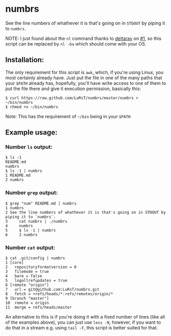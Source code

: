 # numbrs

See the line numbers of whathever it is that's going on in `STDOUT` by piping
it to `numbrs`.

NOTE: I just found about the `nl` command thanks to
[deltaray](https://github.com/deltaray) on [#1](https://github.com/LuRsT/numbrs/issues/1), so this script can be replaced by
`nl -ba` which should come with your OS.

## Installation:

The only requirement for this script is `awk`, which, if you're using Linux, you
most certainly already have.
Just put the file in one of the many paths that your `$PATH` already has,
hopefully, you'll have write access to one of them to put the file there and
give it execution permission, basically this:

    $ curl https://raw.github.com/LuRsT/numbrs/master/numbrs > ~/bin/numbrs
    $ chmod +x ~/bin/numbrs

Note: This has the requirement of `~/bin` being in your `$PATH`

## Example usage:

### Number `ls` output:

    $ ls -1
    README.md
    numbrs
    $ ls -1 | numbrs
    1 README.md
    2 numbrs

### Number `grep` output:

    $ grep "num" README.md | numbrs
    1 numbrs
    2 See the line numbers of whathever it is that's going on in STDOUT by piping it to `numbrs`.
    3     cat numbrs | ./numbrs
    4     numbrs
    5     $ ls -1 | numbrs
    6     2 numbrs

### Number `cat` output:

    $ cat .git/config | numbrs
    1 [core]
    2   repositoryformatversion = 0
    3   filemode = true
    4   bare = false
    5   logallrefupdates = true
    6 [remote "origin"]
    7   url = git@github.com:LuRsT/numbrs.git
    8   fetch = +refs/heads/*:refs/remotes/origin/*
    9 [branch "master"]
    10  remote = origin
    11  merge = refs/heads/master

An alternative to this is if you're doing it with a fixed number of lines (like
all of the examples above), you can just use `less -N`, however, if you want to
do that in a stream e.g. using `tail -F`, this script is better suited for
that.
